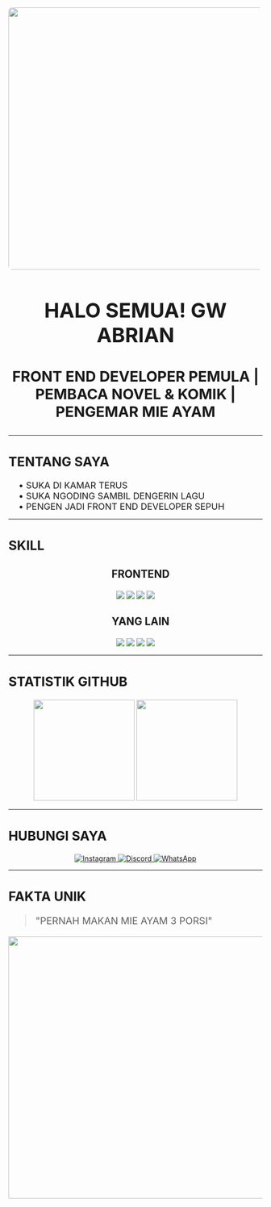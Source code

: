 <!-- ====== HEADER ====== -->
<div align="center">
  <img src="https://media.tenor.com/ghk-0TJQlQ0AAAAM/yui-hirasawa.gif" width="520" style="border-radius: 8px">
  <h1 style="font-size: 2.5rem">HALO SEMUA! GW ABRIAN</h1>
  <h3 style="font-size: 1.8rem">FRONT END DEVELOPER PEMULA | PEMBACA NOVEL & KOMIK | PENGEMAR MIE AYAM</h3>
</div>

---

<!-- ====== TENTANG GW ====== -->
<div align="center">
  <h2 align="left" style="font-size: 1.6rem; font-weight: bold">TENTANG SAYA</h2>
  <div align="left" style="font-size: 1.1rem; margin-left: 20px">
    • SUKA DI KAMAR TERUS<br>
    • SUKA NGODING SAMBIL DENGERIN LAGU<br>
    • PENGEN JADI FRONT END DEVELOPER SEPUH
  </div>
</div>

---

<!-- ====== SKILL GW ====== -->
<div align="center">
  <h2 align="left" style="font-size: 1.6rem; font-weight: bold">SKILL </h2>
  
  <h3 align="center" style="font-size: 1.3rem; font-weight: bold; margin-left: 20px">FRONTEND</h3>
  <p style="margin-top: 10px">
    <img src="https://img.shields.io/badge/HTML5-E34F26?style=for-the-badge&logo=html5&logoColor=white&logoWidth=30">
    <img src="https://img.shields.io/badge/CSS3-1572B6?style=for-the-badge&logo=css3&logoColor=white&logoWidth=30">
    <img src="https://img.shields.io/badge/JavaScript-F7DF1E?style=for-the-badge&logo=javascript&logoColor=black&logoWidth=30">
    <img src="https://img.shields.io/badge/Bootstrap-563D7C?style=for-the-badge&logo=bootstrap&logoColor=white&logoWidth=30">
  </p>

  <h3 align="center" style="font-size: 1.3rem; font-weight: bold; margin-left: 20px">YANG LAIN</h3>
  <p style="margin-top: 10px">
    <img src="https://img.shields.io/badge/Figma-F24E1E?style=for-the-badge&logo=figma&logoColor=white&logoWidth=30">
    <img src="https://img.shields.io/badge/MySQL-005C84?style=for-the-badge&logo=mysql&logoColor=white&logoWidth=30">
    <img src="https://img.shields.io/badge/Linux-FCC624?style=for-the-badge&logo=linux&logoColor=black&logoWidth=30">
    <img src="https://img.shields.io/badge/GitHub-100000?style=for-the-badge&logo=github&logoColor=white&logoWidth=30">
  </p>
</div>

---

<!-- ====== STATS GITHUB ====== -->
<div align="center">
  <h2 align="left" style="font-size: 1.6rem; font-weight: bold">STATISTIK GITHUB</h2>
  <img height="200" src="https://github-readme-stats.vercel.app/api?username=mieayamm0892&show_icons=true&theme=radical">
  <img height="200" src="https://github-readme-streak-stats.herokuapp.com/?user=mieayamm0892&theme=radical">
</div>

---

<!-- ====== KONTAK ====== -->
<div align="center">
  <h2 align="left" style="font-size: 1.6rem; font-weight: bold">HUBUNGI SAYA</h2>
  <p style="margin-top: 10px">
    <a href="#" target="_blank">
      <img src="https://img.shields.io/badge/Instagram-E4405F?style=for-the-badge&logo=instagram&logoColor=white&logoWidth=25" alt="Instagram">
    </a>
    <a href="#" target="_blank">
      <img src="https://img.shields.io/badge/Discord-5865F2?style=for-the-badge&logo=discord&logoColor=white&logoWidth=25" alt="Discord"> 
    </a>
    <a href="#" target="_blank">
      <img src="https://img.shields.io/badge/WhatsApp-25D366?style=for-the-badge&logo=whatsapp&logoColor=white&logoWidth=25" alt="WhatsApp">
    </a>
  </p>
</div>

---

<!-- ====== FUN FACT ====== -->
<div align="left">
  <h2 align="left" style="font-size: 1.6rem; font-weight: bold">FAKTA UNIK</h2>
  <blockquote style="font-size: 1.2rem; text-align: left;">"PERNAH MAKAN MIE AYAM 3 PORSI"</blockquote>
  <img src="https://media.tenor.com/YVSiUKjAvsMAAAAM/anime-nuzzle-k-on.gif" width="520">
</div>